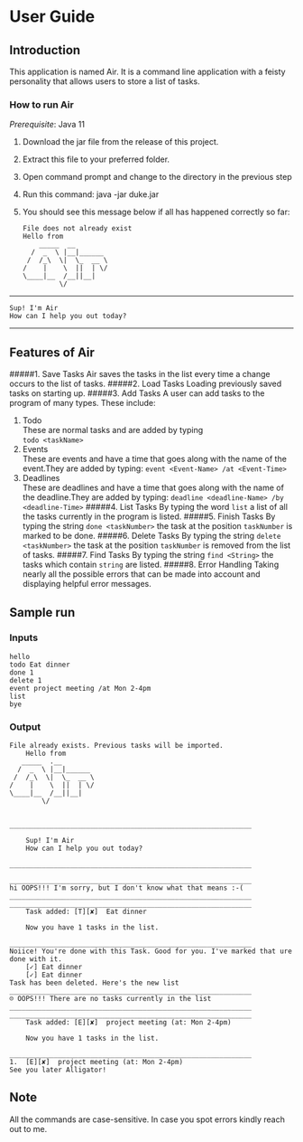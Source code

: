 # User Guide

## Introduction
This application is named Air. It is a command line application with a feisty personality  that allows users to store a list of tasks.
### How to run Air 
*Prerequisite*: Java 11

1. Download the jar file from the release of this project.
2. Extract this file to your preferred folder.
3. Open command prompt and change to the directory in the previous step
4. Run this command: java -jar duke.jar
5. You should see this message below if all has happened correctly so far:

   ```
   File does not already exist
   Hello from
       _____  __        
     /  _  \ |__|______ 
    /  /_\  \|  \_  __ \
   /    |    \  ||  | \/
   \____|__  /__||__|   
            \/           
   ```
____________________________________________________________

	Sup! I'm Air
	How can I help you out today?

____________________________________________________________

## Features of Air
#####1. Save Tasks
Air saves the tasks in the  list every time a change occurs to the list of tasks.
#####2. Load Tasks
Loading previously saved tasks on starting up.
#####3. Add Tasks
A user can add tasks to the program of many types. These include:
   1. Todo\
   These are normal tasks and are added by typing\
   `todo <taskName>`
   2. Events\
   These are events and have a time that goes along with the name of the event.They are added by typing:
   `event <Event-Name> /at <Event-Time>`
   3. Deadlines\
   These are deadlines and have a time that goes along with the name of the deadline.They are added by typing:
   `deadline <deadline-Name> /by <deadline-Time>`
#####4. List Tasks
By typing the word `list` a list of all the tasks currently in the program is listed.
#####5. Finish Tasks
By typing the string `done <taskNumber>` the task at the position `taskNumber` is marked to be done.
#####6. Delete Tasks
By typing the string `delete <taskNumber>` the task at the position `taskNumber` is removed from the list of tasks.
#####7. Find Tasks
By typing the string `find <String>` the tasks which contain `string` are listed.
#####8. Error Handling
Taking nearly all the possible errors that can be made into account and displaying helpful error messages.
## Sample run
### Inputs
```
hello
todo Eat dinner
done 1
delete 1
event project meeting /at Mon 2-4pm
list
bye
```
### Output
```
File already exists. Previous tasks will be imported.
	Hello from
   _____  .__        
  /  _  \ |__|______ 
 /  /_\  \|  \_  __ \
/    |    \  ||  | \/
\____|__  /__||__|   
        \/           


____________________________________________________________

	Sup! I'm Air
	How can I help you out today?

____________________________________________________________

____________________________________________________________
hi OOPS!!! I'm sorry, but I don't know what that means :-(
____________________________________________________________
____________________________________________________________
	Task added:	[T][✘]	Eat dinner

	Now you have 1 tasks in the list.

____________________________________________________________
Noiice! You're done with this Task. Good for you. I've marked that ure done with it.
	[✓]	Eat dinner
	[✓]	Eat dinner
Task has been deleted. Here's the new list
____________________________________________________________
☹ OOPS!!! There are no tasks currently in the list
____________________________________________________________
____________________________________________________________
	Task added:	[E][✘]	project meeting (at: Mon 2-4pm)

	Now you have 1 tasks in the list.

____________________________________________________________
1.  [E][✘]	project meeting (at: Mon 2-4pm)
See you later Alligator!

```
## Note
All the commands are case-sensitive. In case you spot errors kindly reach out to me.

